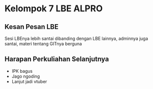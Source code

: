 # Kelompok 7 LBE ALPRO

## Kesan Pesan LBE
Sesi LBEnya lebih santai dibanding dengan LBE lainnya, adminnya juga santai, materi tentang GITnya berguna


## Harapan Perkuliahan Selanjutnya
- IPK bagus
- Jago ngoding
- Lanjut jadi vtuber